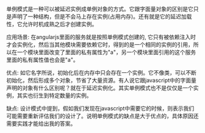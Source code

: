 单例模式是一种可以被延迟实例成单例对象的方式。它跟字面量对象的区别是它只是声明了一种结构，但是不会马上存在实例(占用内存)。还有就是它的延迟加载性，它允许时机成熟之后才创建实例。

应用场景: 在angularjs里面的服务就是按照单例模式创建的, 它只有被依赖注入时才会实例化，然后当其他模块需要依赖它时，得到的是一个相同的实例的引用，所以在一个模块里面改变了里面的私有属性为"a"，另一个模块里面引用的这个服务里面的私有属性值也会是"a"。

优点: 如它名字所说，初始化后在内存中只会存在一个实例。它不像类，可以不断初始化，然后形成多个对象，节省了大量资源。有人说它跟javascript中的字面量声明的对象有什么区别呢？就在于延迟实例化。其实单例模式也不是仅仅是一个实例，其实也衍生到特定数量的实例。

缺点: 设计模式中提到，假如我们发现在javascript中需要它的时候，则表示我们可能需要重新评估我们的设计了。说明单例模式的缺点是大于优点的，具体原因还需要实践才能给出我的答案。